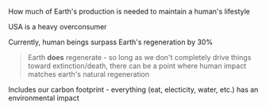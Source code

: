 How much of Earth's production is needed to maintain a human's lifestyle

USA is a heavy overconsumer

Currently, human beings surpass Earth's regeneration by 30%

> Earth **does** regenerate - so long as we don't completely drive things toward extinction/death, there can be a point where human impact matches earth's natural regeneration

Includes our carbon footprint - everything (eat, electicity, water, etc.) has an environmental impact